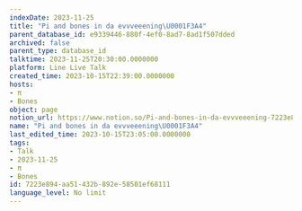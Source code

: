 ```yaml
---
indexDate: 2023-11-25
title: "Pi and bones in da evvveeening\U0001F3A4"
parent_database_id: e9339446-880f-4ef0-8ad7-8ad1f507dded
archived: false
parent_type: database_id
talktime: 2023-11-25T20:30:00.0000000
platform: Line Live Talk
created_time: 2023-10-15T22:39:00.0000000
hosts:
- π
- Bones
object: page
notion_url: https://www.notion.so/Pi-and-bones-in-da-evvveeening-7223e894aa51432b892e58501ef68111
name: "Pi and bones in da evvveeening\U0001F3A4"
last_edited_time: 2023-10-15T23:05:00.0000000
tags:
- Talk
- 2023-11-25
- π
- Bones
id: 7223e894-aa51-432b-892e-58501ef68111
language_level: No limit
---
```



   
   
   
   

   
























